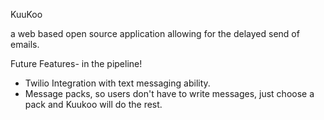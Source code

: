 KuuKoo

a web based open source application allowing for the delayed send of emails. 

Future Features- in the pipeline!
- Twilio Integration with text messaging ability.
- Message packs, so users don't have to write messages, just choose a pack and Kuukoo will do the rest. 
